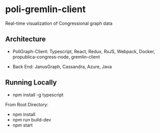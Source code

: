 # poli-gremlin-client

Real-time visualization of Congressional graph data


## Architecture

* PoliGraph-Client: Typescript, React, Redux, RxJS, Webpack, Docker, propublica-congress-node, gremlin-client

* Back End: JanusGraph, Cassandra, Azure, Java

## Running Locally

* npm install -g typescript

From Root Directory:
  * npm install
  * npm run build-dev
  * npm start
